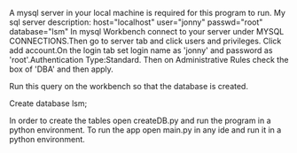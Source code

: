 A mysql server in your local machine is required for this program to run.
My sql server description:
host="localhost"
user="jonny"
passwd="root"
database="lsm"
In mysql Workbench connect to your server under MYSQL CONNECTIONS.Then go to server tab and click users and privileges.
Click add account.On the login tab set login name as 'jonny' and password as 'root'.Authentication Type:Standard.
Then on Administrative Rules check the box of 'DBA' and then apply.

Run this query on the workbench so that the database is created.

Create database lsm;

In order to create the tables open createDB.py and run the program in a python environment.
To run the app open main.py in any ide and run it in a python environment. 
